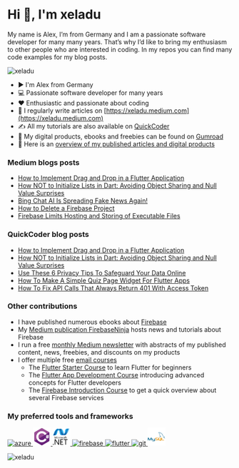 # Hi 👋, I'm xeladu

My name is Alex, I’m from Germany and I am a passionate software developer for many many years. That’s why I’d like to bring my enthusiasm to other people who are interested in coding. In my repos you can find many code examples for my blog posts.

<p align="left"> <img src="https://komarev.com/ghpvc/?username=xeladu&label=Profile%20views&color=44ff00&style=plastic" alt="xeladu" /> </p>

- ▶  I'm Alex from Germany
- 💻 Passionate software developer for many years
- ❤  Enthusiastic and passionate about coding
- 📝 I regularly write articles on [https://xeladu.medium.com](https://xeladu.medium.com)
- ✍ All my tutorials are also available on [QuickCoder](https://quickcoder.org)
- 🏬 My digital products, ebooks and freebies can be found on [Gumroad](https://xeladu.gumroad.com)
- 📙 Here is an [overview of my published articles and digital products](https://xeladu.medium.com/%E2%84%B9-xeladus-info-point-find-quickly-what-you-need-bbe620e97d8c)

### Medium blogs posts
<!-- BLOG-POST-LIST:START -->
- [How to Implement Drag and Drop in a Flutter Application](https://blog.stackademic.com/how-to-implement-drag-and-drop-in-a-flutter-application-21661d2c6134?source=rss-ae1e6291afc3------2)
- [How NOT to Initialize Lists in Dart: Avoiding Object Sharing and Null Value Surprises](https://blog.stackademic.com/how-not-to-initialize-lists-in-dart-avoiding-object-sharing-and-null-value-surprises-66ef757ba0eb?source=rss-ae1e6291afc3------2)
- [Bing Chat AI Is Spreading Fake News Again!](https://medium.com/aimonks/bing-chat-ai-is-spreading-fake-news-again-34aa8e2901b9?source=rss-ae1e6291afc3------2)
- [How to Delete a Firebase Project](https://medium.com/firebase-ninja/how-to-delete-a-firebase-project-6be9e88b27ee?source=rss-ae1e6291afc3------2)
- [Firebase Limits Hosting and Storing of Executable Files](https://medium.com/firebase-ninja/firebase-limits-hosting-and-storing-of-executable-files-f300541b7f41?source=rss-ae1e6291afc3------2)
<!-- BLOG-POST-LIST:END -->

### QuickCoder blog posts
<!-- QC-BLOG-POST-LIST:START -->
- [How to Implement Drag and Drop in a Flutter Application](https://quickcoder.org/how-to-implement-drag-and-drop-in-a-flutter-application/?utm_source=rss&utm_medium=rss&utm_campaign=how-to-implement-drag-and-drop-in-a-flutter-application)
- [How NOT to Initialize Lists in Dart: Avoiding Object Sharing and Null Value Surprises](https://quickcoder.org/how-not-to-initialize-lists-in-dart/?utm_source=rss&utm_medium=rss&utm_campaign=how-not-to-initialize-lists-in-dart)
- [Use These 6 Privacy Tips To Safeguard Your Data Online](https://quickcoder.org/six-privacy-tips-to-safeguard-your-data-online/?utm_source=rss&utm_medium=rss&utm_campaign=six-privacy-tips-to-safeguard-your-data-online)
- [How To Make A Simple Quiz Page Widget For Flutter Apps](https://quickcoder.org/how-to-make-a-simple-quiz-page-widget-for-flutter-apps/?utm_source=rss&utm_medium=rss&utm_campaign=how-to-make-a-simple-quiz-page-widget-for-flutter-apps)
- [How To Fix API Calls That Always Return 401 With Access Token](https://quickcoder.org/api-always-returns-401-when-using-an-access-token/?utm_source=rss&utm_medium=rss&utm_campaign=api-always-returns-401-when-using-an-access-token)
<!-- QC-BLOG-POST-LIST:END -->

### Other contributions

- I have published numerous ebooks about [Firebase](https://xeladu.gumroad.com/?tags=firebase)
- My [Medium publication FirebaseNinja](https://medium.com/firebase-ninja) hosts news and tutorials about Firebase
- I run a free [monthly Medium newsletter](https://newsletter.quickcoder.org) with abstracts of my published content, news, freebies, and discounts on my products
- I offer multiple free [email courses](https://courses.quickcoder.org)
  - The [Flutter Starter Course](https://courses.quickcoder.org#flutterstarter) to learn Flutter for beginners
  - The [Flutter App Development Course](https://courses.quickcoder.org#flutterappdev) introducing advanced concepts for Flutter developers
  - The [Firebase Introduction Course](https://courses.quickcoder.org#firebaseintroduction) to get a quick overview about several Firebase services

### My preferred tools and frameworks
 <p>
  <a href="https://azure.microsoft.com/en-in/" target="_blank" rel="noreferrer"> <img src="https://www.vectorlogo.zone/logos/microsoft_azure/microsoft_azure-icon.svg" alt="azure" width="40" height="40"/> </a> 
  <a href="https://www.w3schools.com/cs/" target="_blank" rel="noreferrer"> <img src="https://raw.githubusercontent.com/devicons/devicon/master/icons/csharp/csharp-original.svg" alt="csharp" width="40" height="40"/> </a> 
  <a href="https://dotnet.microsoft.com/" target="_blank" rel="noreferrer"> <img src="https://raw.githubusercontent.com/devicons/devicon/master/icons/dot-net/dot-net-original-wordmark.svg" alt="dotnet" width="40" height="40"/> </a> 
  <a href="https://firebase.google.com/" target="_blank" rel="noreferrer"> <img src="https://www.vectorlogo.zone/logos/firebase/firebase-icon.svg" alt="firebase" width="40" height="40"/> </a> 
  <a href="https://flutter.dev" target="_blank" rel="noreferrer"> <img src="https://www.vectorlogo.zone/logos/flutterio/flutterio-icon.svg" alt="flutter" width="40" height="40"/> </a> 
  <a href="https://git-scm.com/" target="_blank" rel="noreferrer"> <img src="https://www.vectorlogo.zone/logos/git-scm/git-scm-icon.svg" alt="git" width="40" height="40"/> </a> 
  <a href="https://www.mysql.com/" target="_blank" rel="noreferrer"> <img src="https://raw.githubusercontent.com/devicons/devicon/master/icons/mysql/mysql-original-wordmark.svg" alt="mysql" width="40" height="40"/> </a> 
  </p>
  
  <p><img src="https://github-readme-stats.vercel.app/api/top-langs?username=xeladu&show_icons=true&theme=synthwave&locale=en&layout=compact" alt="xeladu" /></p>
